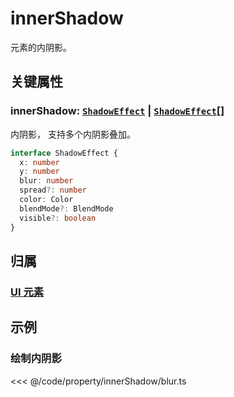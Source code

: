 <script setup>
import Case from '/component/Case.vue'
</script>

# innerShadow

元素的内阴影。

<case name="InnerShadow" editor=false></case>

## 关键属性

### innerShadow: [`ShadowEffect`](../interface/ui/Effect.md#shadoweffect) | [`ShadowEffect`](../interface/ui/Effect.md#shadoweffect)[]

内阴影， 支持多个内阴影叠加。

```ts
interface ShadowEffect {
  x: number
  y: number
  blur: number
  spread?: number
  color: Color
  blendMode?: BlendMode
  visible?: boolean
}
```

## 归属

### [UI 元素](/reference/display/UI.md)

## 示例

<case name="InnerShadow" index=0 editor=false></case>

### 绘制内阴影

<<< @/code/property/innerShadow/blur.ts

